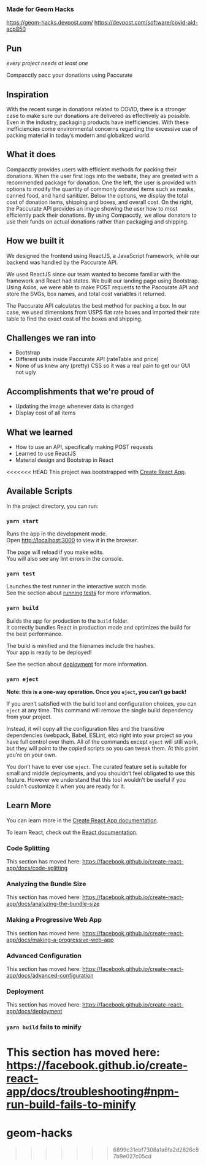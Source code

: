 ### Made for Geom Hacks
https://geom-hacks.devpost.com/
https://devpost.com/software/covid-aid-acp850

## Pun
*every project needs at least one*

Compacctly pacc your donations using Paccurate

## Inspiration
With the recent surge in donations related to COVID, there is a stronger case to make sure our donations are delivered as effectively as possible. Even in the industry, packaging products have inefficiencies. With these inefficiencies come environmental concerns regarding the excessive use of packing material in today’s modern and globalized world.

## What it does

Compacctly provides users with efficient methods for packing their donations. When the user first logs into the website, they are greeted with a recommended package for donation. One the left, the user is provided with options to modify the quantity of commonly donated items such as masks, canned food, and hand sanitizer. Below the options, we display the total cost of donation items, shipping and boxes, and overall cost. On the right, the Paccurate API provides an image showing the user how to most efficiently pack their donations. By using Compacctly, we allow donators to use their funds on actual donations rather than packaging and shipping.

## How we built it

We designed the frontend using ReactJS, a JavaScript framework, while our backend was handled by the Paccurate API.

We used ReactJS since our team wanted to become familiar with the framework and React had states. We built our landing page using Bootstrap. Using Axios, we were able to make POST requests to the Paccurate API and store the SVGs, box names, and total cost variables it returned.

The Paccurate API calculates the best method for packing a box. In our case, we used dimensions from USPS flat rate boxes and imported their rate table to find the exact cost of the boxes and shipping.

## Challenges we ran into

* Bootstrap
* Different units inside Paccurate API (rateTable and price)
* None of us knew any (pretty) CSS so it was a real pain to get our GUI not ugly

## Accomplishments that we're proud of

* Updating the image whenever data is changed
* Display cost of all items

## What we learned

* How to use an API, specifically making POST requests
* Learned to use ReactJS
* Material design and Bootstrap in React

<<<<<<< HEAD
This project was bootstrapped with [Create React App](https://github.com/facebook/create-react-app).

## Available Scripts

In the project directory, you can run:

### `yarn start`

Runs the app in the development mode.<br />
Open [http://localhost:3000](http://localhost:3000) to view it in the browser.

The page will reload if you make edits.<br />
You will also see any lint errors in the console.

### `yarn test`

Launches the test runner in the interactive watch mode.<br />
See the section about [running tests](https://facebook.github.io/create-react-app/docs/running-tests) for more information.

### `yarn build`

Builds the app for production to the `build` folder.<br />
It correctly bundles React in production mode and optimizes the build for the best performance.

The build is minified and the filenames include the hashes.<br />
Your app is ready to be deployed!

See the section about [deployment](https://facebook.github.io/create-react-app/docs/deployment) for more information.

### `yarn eject`

**Note: this is a one-way operation. Once you `eject`, you can’t go back!**

If you aren’t satisfied with the build tool and configuration choices, you can `eject` at any time. This command will remove the single build dependency from your project.

Instead, it will copy all the configuration files and the transitive dependencies (webpack, Babel, ESLint, etc) right into your project so you have full control over them. All of the commands except `eject` will still work, but they will point to the copied scripts so you can tweak them. At this point you’re on your own.

You don’t have to ever use `eject`. The curated feature set is suitable for small and middle deployments, and you shouldn’t feel obligated to use this feature. However we understand that this tool wouldn’t be useful if you couldn’t customize it when you are ready for it.

## Learn More

You can learn more in the [Create React App documentation](https://facebook.github.io/create-react-app/docs/getting-started).

To learn React, check out the [React documentation](https://reactjs.org/).

### Code Splitting

This section has moved here: https://facebook.github.io/create-react-app/docs/code-splitting

### Analyzing the Bundle Size

This section has moved here: https://facebook.github.io/create-react-app/docs/analyzing-the-bundle-size

### Making a Progressive Web App

This section has moved here: https://facebook.github.io/create-react-app/docs/making-a-progressive-web-app

### Advanced Configuration

This section has moved here: https://facebook.github.io/create-react-app/docs/advanced-configuration

### Deployment

This section has moved here: https://facebook.github.io/create-react-app/docs/deployment

### `yarn build` fails to minify

This section has moved here: https://facebook.github.io/create-react-app/docs/troubleshooting#npm-run-build-fails-to-minify
=======
# geom-hacks
>>>>>>> 6899c31ebf7308a1a6fa2d2826c87b9e027c05cd
